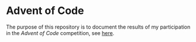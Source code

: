 Advent of Code
===============

The purpose of this repository is to document the results of my participation in the
_Advent of Code_ competition, see [here](https://www.adventofcode.com).
